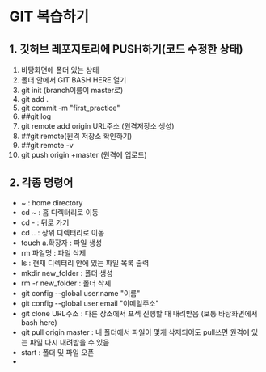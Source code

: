 # GIT 복습하기

## 1. 깃허브 레포지토리에 PUSH하기(코드 수정한 상태)   
   1. 바탕화면에 폴더 있는 상태
   2. 폴더 안에서 GIT BASH HERE 열기
   3. git init (branch이름이 master로)
   4. git add .
   5. git commit -m "first_practice"
   6. ##git log
   7. git remote add origin URL주소 (원격저장소 생성)
   8. ##git remote(원격 저장소 확인하기)
   9. ##git remote -v
   10. git push origin +master (원격에 업로드)

## 2. 각종 명령어
  - ~ : home directory
  - cd ~ : 홈 디렉터리로 이동
  - cd - : 뒤로 가기
  - cd .. : 상위 디렉터리로 이동
  - touch a.확장자 : 파일 생성
  - rm 파일명 : 파일 삭제
  - ls : 현재 디렉터리 안에 있는 파일 목록 출력
  - mkdir new_folder : 폴더 생성
  - rm -r new_folder : 폴더 삭제
  - git config --global user.name "이름"
  - git config --global user.email "이메일주소"
  - git clone URL주소 : 다른 장소에서 프젝 진행할 때 내려받음 (보통 바탕화면에서 bash here)
  - git pull origin master : 내 폴더에서 파일이 몇개 삭제되어도 pull쓰면 원격에 있는 파일 다시 내려받을 수 있음
  - start : 폴더 및 파일 오픈
  - 